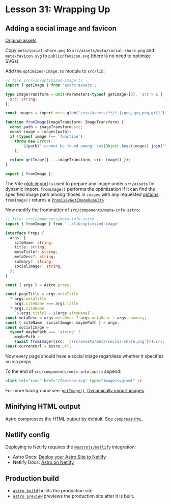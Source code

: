 # Lesson 31: Wrapping Up

## Adding a social image and favicon

[Original assets](https://piccalilli.s3.eu-west-2.amazonaws.com/eleventy-from-scratch/eleventy-from-scratch-meta-images.zip)

Copy `meta/social-share.png` to `src/assets/meta/social-share.png` and `meta/favicon.svg` to `public/favicon.svg` (there is no need to optimize SVGs).

Add the `optimized-image.ts` module to `src/lib`:

```TypeScript
// file src/lib/optimized-image.ts
import { getImage } from 'astro:assets';

type ImageTransform = Omit<Parameters<typeof getImage>[0], 'src'> & {
  src: string;
};

const images = import.meta.glob('/src/assets/**/*.{jpeg,jpg,png,gif}');

function fromImage(imageTransform: ImageTransform) {
  const path = imageTransform.src;
  const image = images[path];
  if (typeof image !== 'function')
    throw new Error(
      `'${path}' cannot be found among: \n${Object.keys(images).join('\n')}`
    );

  return getImage({ ...imageTransform, src: image() });
}

export { fromImage };
```

The Vite [glob import](https://vitejs.dev/guide/features#glob-import) is used to prepare any image under `src/assets` for dynamic import. `fromImage()` performs the optimization if it can find the specified image path among thoses in `images` with any requested [options](https://docs.astro.build/en/guides/images/#properties). `fromImage()` returns a [`Promise<GetImageResult>`](https://docs.astro.build/en/guides/images/#generating-images-with-getimage)

Now modify the frontmatter of `src/components/meta-info.astro`:

```TypeScript
// file: src/components/meta-info.astro
import { fromImage } from '../lib/optimized-image'

interface Props {
  args: {
    siteName: string;
    title: string;
    metaTitle?: string;
    metaDesc?: string;
    summary?: string;
    socialImage?: string;
  };
}

const { args } = Astro.props;

const pageTitle = args.metaTitle
  ? args.metaTitle
  : args.siteName === args.title
  ? args.siteName
  : `${args.title} - ${args.siteName}`;
const metaDesc = args.metaDesc ? args.metaDesc : args.summary;
const { siteName, socialImage: maybePath } = args;
const socialImage =
  typeof maybePath === 'string' ?
    maybePath :
    (await fromImage({src: '/src/assets/meta/social-share.png'})).src;
const currentUrl = Astro.url;
```

Now every page should have a social image regardless whether it specifies on via props.

To the end of `src/components/meta-info.astro` append:

```html
<link rel="icon" href="/favicon.svg" type="image/svg+xml" />
```

For more background see: [`getImage()`](https://docs.astro.build/en/guides/images/#generating-images-with-getimage), [Dynamically import images](https://docs.astro.build/en/recipes/dynamically-importing-images).

## Minifying HTML output

Astro compresses the HTML output by default. See [`compressHTML`](https://docs.astro.build/en/reference/configuration-reference/#compresshtml).

## Netlify config

Deploying to Netlify requires the [`@astrojs/netlify`](https://docs.astro.build/en/guides/integrations-guide/netlify) integration:

- Astro Docs: [Deploy your Astro Site to Netlify](https://docs.astro.build/en/guides/deploy/netlify)
- Netlify Docs: [Astro on Netlify](https://docs.netlify.com/integrations/frameworks/astro/)

## Production build

- [`astro build`](https://docs.astro.build/en/reference/cli-reference/#astro-build) builds the production site
- [`astro preview`](https://docs.astro.build/en/reference/cli-reference/#astro-preview) previews the production site after it is built.

